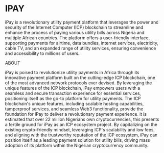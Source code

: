 # IPAY
 iPay is a revolutionary utility payment platform that leverages the power and security of the Internet Computer (ICP) blockchain to streamline and enhance the process of paying various utility bills across Nigeria and multiple African countries. The platform offers a user-friendly interface, supporting payments for airtime, data bundles, internet services, electricity, cable TV, and an expanded range of utility services, ensuring convenience and accessibility to millions of users. 

ABOUT

iPay is poised to revolutionize utility payments in Africa through its innovative payment platform built on the cutting-edge ICP blockchain, one of the most advanced network protocols ever devised. By leveraging the unique features of the ICP blockchain, iPay empowers users with a seamless and secure transaction experience for essential services, positioning itself as the go-to platform for utility payments. The ICP blockchain's unique features, including scalable hosting capabilities, tamperproof services, and seamless Web3 functionality, provide the foundation for iPay to deliver a revolutionary payment experience. it is estimated that over 22 million Nigerians own cryptocurrencies, this presents a fertile ground for iPay as an ICP ecosystem project. By capitalizing on the existing crypto-friendly mindset, leveraging ICP's scalability and low fees, and aligning with the trustworthy reputation of the ICP ecosystem, iPay can position itself as a leading payment solution for utility bills, driving mass adoption of its platform within the Nigerian cryptocurrency community.




